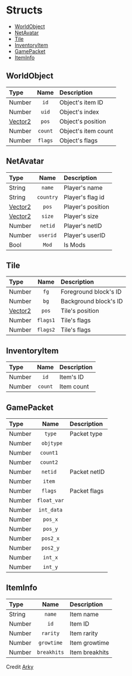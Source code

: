 # Structs
* [WorldObject](#worldobject)
* [NetAvatar](#netavatar)
* [Tile](#tile)
* [InventoryItem](#inventoryitem)
* [GamePacket](#gamepacket)
* [ItemInfo](#iteminfo)

## WorldObject
| Type | Name | Description|
|:-----|:----:|:-----------|
| Number | `id` | Object's item ID |
| Number | `uid` | Object's index |
| [Vector2](#vector2) | `pos` | Object's position |
| Number | `count` | Object's item count |
| Number | `flags` | Object's flags |
 
 ## NetAvatar
| Type | Name | Description|
|:-----|:----:|:-----------|
| String | `name` | Player's name |
| String | `country` | Player's flag id |
| [Vector2](#vector2) | `pos`  | Player's position |
| [Vector2](#vector2) | `size` | Player's size |
| Number | `netid` | Player's netID |
| Number | `userid` | Player's userID |
| Bool | `Mod` | Is Mods |

 ## Tile
| Type | Name | Description|
|:-----|:----:|:-----------|
| Number | `fg` | Foreground block's ID |
| Number | `bg` | Background block's ID |
| [Vector2](#vector2) | `pos` |Tile's position |
| Number | `flags1` | Tile's flags |
| Number | `flags2` | Tile's flags |

 ## InventoryItem
| Type | Name | Description|
|:-----|:----:|:-----------|
| Number | `id` | Item's ID |
| Number | `count` | Item count |


## GamePacket
| Type | Name | Description|
|:-----|:----:|:-----------|
| Number | `type` | Packet type |
| Number | ` objtype` |  |
| Number | `count1 ` |  |
| Number | `count2 ` |  |
| Number | `netid ` | Packet netID |
| Number | `item ` |  |
| Number | `flags ` | Packet flags |
| Number | `float_var` |  |
| Number | `int_data` |  |
| Number | `pos_x` |  |
| Number | `pos_y` |  |
| Number | `pos2_x` |  |
| Number | `pos2_y` |  |
| Number | `int_x` |  |
| Number | `int_y` |  |


## ItemInfo
| Type | Name | Description|
|:-----|:----:|:-----------|
| String | `name` | Item name |
| Number | `id` | Item ID |
| Number | `rarity` | Item rarity |
| Number | `growtime` | Item growtime |
| Number | `breakhits` | Item breakhits |




Credit [Arky](https://github.com/arky-arky/teohook-scripting-wrapper)
